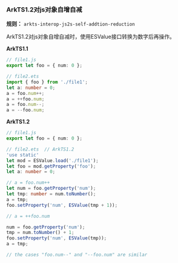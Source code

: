 ### ArkTS1.2对js对象自增自减

**规则：** `arkts-interop-js2s-self-addtion-reduction`

ArkTS1.2对js对象自增自减时，使用ESValue接口转换为数字后再操作。

**ArkTS1.1**
```typescript
// file1.js
export let foo = { num: 0 };

// file2.ets
import { foo } from './file1';
let a: number = 0;
a = foo.num++;
a = ++foo.num;
a = foo.num--;
a = --foo.num;
```

**ArkTS1.2**
```typescript
// file1.js
export let foo = { num: 0 };

// file2.ets  // ArkTS1.2
'use static'
let mod = ESValue.load('./file1');
let foo = mod.getProperty('foo');
let a: number = 0;

// a = foo.num++
let num = foo.getProperty('num');
let tmp: number = num.toNumber();
a = tmp;
foo.setProperty('num', ESValue(tmp + 1));

// a = ++foo.num

num = foo.getProperty('num');
tmp = num.toNumber() + 1;
foo.setProperty('num', ESValue(tmp));
a = tmp;

// the cases "foo.num--" and "--foo.num" are similar
```